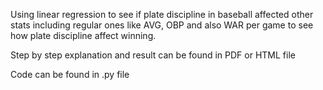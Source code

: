 Using linear regression to see if plate discipline in baseball affected other stats including regular ones like AVG, OBP and also WAR per game to see how plate discipline affect winning.

Step by step explanation and result can be found in PDF or HTML file 

Code can be found in .py file
